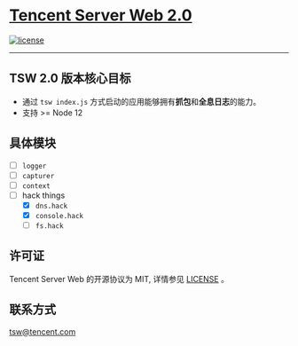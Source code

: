 # [Tencent Server Web 2.0](https://tswjs.org)


[![license](https://img.shields.io/github/license/mashape/apistatus.svg)](https://github.com/Tencent/TSW/blob/master/LICENSE)

---

## TSW 2.0 版本核心目标

- 通过 `tsw index.js` 方式启动的应用能够拥有**抓包**和**全息日志**的能力。
- 支持 >= Node 12

## 具体模块

- [ ] `logger`
- [ ] `capturer`
- [ ] `context`
- [ ] hack things
  - [x] `dns.hack`
  - [x] `console.hack`
  - [ ] `fs.hack`

## 许可证

Tencent Server Web 的开源协议为 MIT, 详情参见 [LICENSE](https://github.com/Tencent/TSW/blob/master/LICENSE) 。

## 联系方式

tsw@tencent.com
